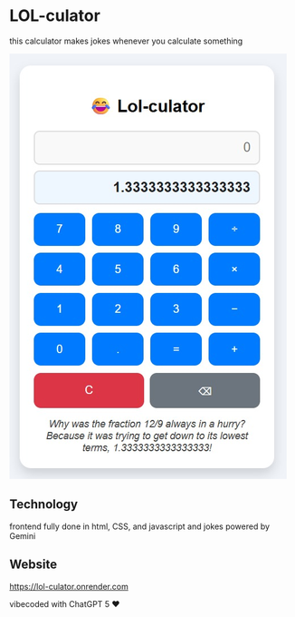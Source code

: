 # LOL-culator

this calculator makes jokes whenever you calculate something

<img src="preview.jpg" alt="preview.jpg" width="490" height="750" />

## Technology

frontend fully done in html, CSS, and javascript and jokes powered by Gemini

## Website

https://lol-culator.onrender.com

vibecoded with ChatGPT 5 ♥
